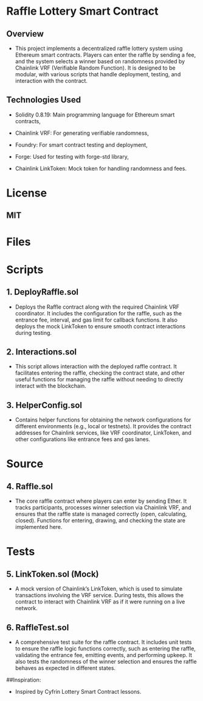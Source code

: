 # Raffle Lottery Smart Contract
## Overview
- This project implements a decentralized raffle lottery system using Ethereum smart contracts. Players can enter the raffle by sending a fee, and the system selects a winner based on randomness provided by Chainlink VRF (Verifiable Random Function). It is designed to be modular, with various scripts that handle deployment, testing, and interaction with the contract.

## Technologies Used
- Solidity 0.8.19: Main programming language for Ethereum smart contracts,

- Chainlink VRF: For generating verifiable randomness,

- Foundry: For smart contract testing and deployment,

- Forge: Used for testing with forge-std library,

- Chainlink LinkToken: Mock token for handling randomness and fees.

# License
## MIT

 # Files
 # Scripts
## 1. DeployRaffle.sol
- Deploys the Raffle contract along with the required Chainlink VRF coordinator. It includes the configuration for the raffle, such as the entrance fee, interval, and gas limit for callback functions. It also deploys the mock LinkToken to ensure smooth contract interactions during testing.

## 2. Interactions.sol
- This script allows interaction with the deployed raffle contract. It facilitates entering the raffle, checking the contract state, and other useful functions for managing the raffle without needing to directly interact with the blockchain.

## 3. HelperConfig.sol
- Contains helper functions for obtaining the network configurations for different environments (e.g., local or testnets). It provides the contract addresses for Chainlink services, like VRF coordinator, LinkToken, and other configurations like entrance fees and gas lanes.

# Source
## 4. Raffle.sol
- The core raffle contract where players can enter by sending Ether. It tracks participants, processes winner selection via Chainlink VRF, and ensures that the raffle state is managed correctly (open, calculating, closed). Functions for entering, drawing, and checking the state are implemented here.

# Tests
## 5. LinkToken.sol (Mock)
- A mock version of Chainlink’s LinkToken, which is used to simulate transactions involving the VRF service. During tests, this allows the contract to interact with Chainlink VRF as if it were running on a live network.

## 6. RaffleTest.sol
- A comprehensive test suite for the raffle contract. It includes unit tests to ensure the raffle logic functions correctly, such as entering the raffle, validating the entrance fee, emitting events, and performing upkeep. It also tests the randomness of the winner selection and ensures the raffle behaves as expected in different states.

##Inspiration: 
- Inspired by Cyfrin Lottery Smart Contract lessons.

